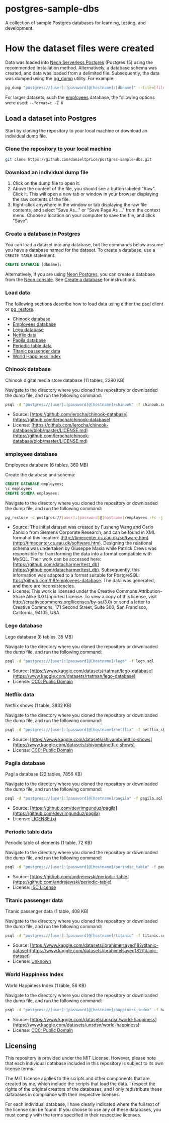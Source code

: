 # postgres-sample-dbs

A collection of sample Postgres databases for learning, testing, and development.

# How the dataset files were created

Data was loaded into [Neon Serverless Postgres](https://neon.tech/) (Postgres 15) using the recommended installation method. Alternatively, a database schema was created, and data was loaded from a delimited file. Subsequently, the data was dumped using the [pg_dump](https://www.postgresql.org/docs/current/app-pgdump.html) utility. For example:

```bash
pg_dump "postgres://[user]:[password]@[hostname]/[dbname]" --file=[file_name].sql --format=p --no-owner --no-privileges --no-tablespaces
```

For larger datasets, such the [employees](#employees-database) database, the following options were used: `--format=c -Z 6`

## Load a dataset into Postgres

Start by cloning the repository to your local machine or download an individual dump file.

### Clone the repository to your local machine

```bash
git clone https://github.com/danieltprice/postgres-sample-dbs.git
```

### Download an individual dump file

1. Click on the dump file to open it.
2. Above the content of the file, you should see a button labeled "Raw". Click it. This will open a new tab or window in your browser displaying the raw contents of the file.
3. Right-click anywhere in the window or tab displaying the raw file contents, and select "Save As..." or "Save Page As ..." from the context menu. Choose a location on your computer to save the file, and click "Save".

### Create a database in Postgres

You can load a dataset into any database, but the commands below assume you have a database named for the dataset. To create a database, use a `CREATE TABLE` statement:

```sql
CREATE DATABASE [dbname];
```

Alternatively, if you are using [Neon Postgres](https://neon.tech/), you can create a database from the [Neon console](https://console.neon.tech/). See [Create a database](https://neon.tech/docs/manage/databases#create-a-database) for instructions.

### Load data

The following sections describe how to load data using either the [psql](https://www.postgresql.org/docs/current/app-psql.html) client or [pg_restore](https://www.postgresql.org/docs/current/app-pgrestore.html).

- [Chinook database](#chinook-database)
- [Employees database](#employees-database)
- [Lego database](#lego-database)
- [Netflix data](#netflix-data)
- [Pagila database](#pagila-database)
- [Periodic table data](#periodic-table-data)
- [Titanic passenger data](#titantic-passenger-data)
- [World Happiness Index](#world-happiness-index)

### Chinook database

Chinook digital media store database (11 tables, 2280 KB)

Navigate to the directory where you cloned the repositpry or downloaded the dump file, and run the following command:

```bash
psql -d "postgres://[user]:[password]@[hostname]/chinook" -f chinook.sql
```

- Source: [https://github.com/lerocha/chinook-database](https://github.com/lerocha/chinook-database)
- License: [https://github.com/lerocha/chinook-database/blob/master/LICENSE.md](https://github.com/lerocha/chinook-database/blob/master/LICENSE.md)

### employees database

Employees database (6 tables, 360 MB)

Create the database and schema:

```sql
CREATE DATABASE employees;
\c employees
CREATE SCHEMA employees;
```

Navigate to the directory where you cloned the repositpry or downloaded the dump file, and run the following command:

```bash
pg_restore -d postgres://[user]:[password]@[hostname]/employees -Fc -j 2 employees.sql.gz -c -v
```

- Source: The initial dataset was created by Fusheng Wang and Carlo Zaniolo from Siemens Corporate Research, and can be found in XML format at this location: [http://timecenter.cs.aau.dk/software.htm](http://timecenter.cs.aau.dk/software.htm). Designing the relational schema was undertaken by Giuseppe Maxia while Patrick Crews was responsible for transforming the data into a format compatible with MySQL. Their work can be accessed here: [https://github.com/datacharmer/test_db](https://github.com/datacharmer/test_db). Subsequently, this information was adapted to a format suitable for PostgreSQL: [ttps://github.com/h8/employees-database](https://github.com/h8/employees-database). The data was generated, and there are inconsistencies.
- License: This work is licensed under the Creative Commons Attribution-Share Alike 3.0 Unported License. To view a copy of this license, visit http://creativecommons.org/licenses/by-sa/3.0/ or send a letter to Creative Commons, 171 Second Street, Suite 300, San Francisco, California, 94105, USA.

### Lego database

Lego database (8 tables, 35 MB)

Navigate to the directory where you cloned the repositpry or downloaded the dump file, and run the following command:

```bash
psql -d "postgres://[user]:[password]@[hostname]/lego" -f lego.sql
```
- Source: [https://www.kaggle.com/datasets/rtatman/lego-database](https://www.kaggle.com/datasets/rtatman/lego-database)
- License: [CC0: Public Domain](https://creativecommons.org/publicdomain/zero/1.0/) 

### Netflix data

Netflix shows (1 table, 3832 KB)

Navigate to the directory where you cloned the repositpry or downloaded the dump file, and run the following command:

```bash
psql -d "postgres://[user]:[password]@[hostname]/netflix" -f netflix_shows.sql
```

- Source: [https://www.kaggle.com/datasets/shivamb/netflix-shows](https://www.kaggle.com/datasets/shivamb/netflix-shows)
- License: [CC0: Public Domain](https://creativecommons.org/publicdomain/zero/1.0/) 

### Pagila database

Pagila database (22 tables, 7856 KB)

Navigate to the directory where you cloned the repositpry or downloaded the dump file, and run the following command:

```bash
psql -d "postgres://[user]:[password]@[hostname]/pagila" -f pagila.sql
```

- Source: [https://github.com/devrimgunduz/pagila](https://github.com/devrimgunduz/pagila)
- License: [LICENSE.txt](https://github.com/devrimgunduz/pagila/blob/master/LICENSE.txt)


### Periodic table data

Periodic table of elements (1 table, 72 KB)

Navigate to the directory where you cloned the repositpry or downloaded the dump file, and run the following command:

```bash
psql -d "postgres://[user]:[password]@[hostname]/periodic_table" -f periodic_table.sql
```

- Source: [https://github.com/andrejewski/periodic-table](https://github.com/andrejewski/periodic-table)
- License: [ISC License](https://github.com/andrejewski/periodic-table/blob/master/LICENSE)

### Titanic passenger data

Titanic passenger data (1 table, 408 KB)

Navigate to the directory where you cloned the repositpry or downloaded the dump file, and run the following command:

```bash
psql -d "postgres://[user]:[password]@[hostname]/titanic" -f titanic.sql
```

- Source: [https://www.kaggle.com/datasets/ibrahimelsayed182/titanic-dataset](https://www.kaggle.com/datasets/ibrahimelsayed182/titanic-dataset)
- License: [Unknown](https://www.kaggle.com/datasets/vinicius150987/titanic3)
 
### World Happiness Index

World Happiness Index (1 table, 56 KB)

Navigate to the directory where you cloned the repositpry or downloaded the dump file, and run the following command:

```bash
psql -d "postgres://[user]:[password]@[hostname]/happiness_index" -f happiness_index.sql
```

- Source: [https://www.kaggle.com/datasets/unsdsn/world-happiness](https://www.kaggle.com/datasets/unsdsn/world-happiness)
- License: [CC0: Public Domain](https://creativecommons.org/publicdomain/zero/1.0/) 


## Licensing

This repository is provided under the MIT License. However, please note that each individual database included in this repository is subject to its own license terms.

The MIT License applies to the scripts and other components that are created by me, which include the scripts that load the data. I respect the rights of the original creators of the databases, and I only redistribute these databases in compliance with their respective licenses.

For each individual database, I have clearly indicated where the full text of the license can be found. If you choose to use any of these databases, you must comply with the terms specified in their respective licenses.
